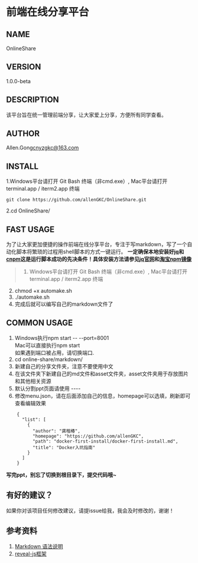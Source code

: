 前端在线分享平台
==============================
## NAME
OnlineShare

## VERSION
1.0.0-beta

## DESCRIPTION
该平台旨在统一管理前端分享，让大家爱上分享，方便所有同学查看。

## AUTHOR
Allen.Gong<cnyzgkc@163.com>

## INSTALL

1.Windows平台请打开 Git Bash 终端（非cmd.exe）,  Mac平台请打开 terminal.app / iterm2.app 终端  

```
git clone https://github.com/allenGKC/OnlineShare.git

```

2.cd OnlineShare/

## FAST USAGE
为了让大家更加便捷的操作前端在线分享平台，专注于写markdown，写了一个自动化脚本将繁琐的过程用shell脚本的方式一键运行。
<strong>一定确保本地安装好[jq](https://stedolan.github.io/jq/)和[cnpm](https://npm.taobao.org/)这是运行脚本成功的先决条件！具体安装方法请参见[jq官网](https://stedolan.github.io/jq/download/)和[淘宝npm镜像](https://npm.taobao.org/)</strong>
> 1. Windows平台请打开 Git Bash 终端（非cmd.exe）, Mac平台请打开 terminal.app / iterm2.app 终端
2. chmod +x automake.sh
3. ./automake.sh
4. 完成后就可以编写自己的markdown文件了


## COMMON USAGE

1. Windows执行npm start -- --port=8001<br>
   Mac可以直接执行npm start<br>
   如果遇到端口被占用，请切换端口.
2. cd online-share/markdown/ 
3. 新建自己的分享文件夹，注意不要使用中文
4. 在该文件夹下新建自己的md文件和asset文件夹，asset文件夹用于存放图片和其他相关资源
5. 默认分割ppt页面请使用 ----
6. 修改menu.json，请在后面添加自己的信息，homepage可以选填，刷新即可查看编辑效果

```
	{
	  "list": [
	    {
	      "author": "龚楷椿",
	      "homepage": "https://github.com/allenGKC",
	      "path": "docker-first-install/docker-first-install.md",
	      "title": "Docker入坑指南"
	    }
	  ]
	}

```

<strong>写完ppt，别忘了切换到根目录下，提交代码哦~</strong>

## 有好的建议？
如果你对该项目任何修改建议，请提issue给我，我会及时修改的，谢谢！

## 参考资料
1. [Markdown 语法说明](http://www.appinn.com/markdown/) 
2. [reveal-js框架](http://lab.hakim.se/reveal-js/#/)
